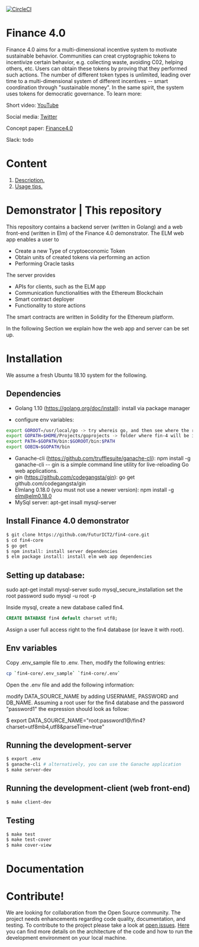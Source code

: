 [![CircleCI](https://circleci.com/gh/FuturICT2/fin4-core/tree/master.svg?style=svg&circle-token=fe8beee27987a1dd0a05f68f1fdef4ca17051a14)](https://circleci.com/gh/FuturICT2/fin4-core/tree/master)


# Finance 4.0
Finance 4.0 aims for a multi-dimensional incentive system to motivate sustainable behavior. Communities can creat cryptographic tokens to incentivize certain behavior, e.g. collecting waste, avoiding C02, helping others, etc. Users can obtain these tokens by proving that they performed such actions. The number of different token types is unlimited, leading over time to a multi-dimensional system of different incentives -- smart coordination through "sustainable money". In the same spirit, the system uses tokens for democratic governance. To learn more:

Short video: [YouTube](https://www.youtube.com/watch?v=DSmF2donfBQ)

Social media: [Twitter](https://twitter.com/futurict2)

Concept paper: [Finance4.0](https://futurict2.eu/finance-4-0-concept-wp3-interim-report-m12-february-2018/)

Slack: todo

# Content

1. [ Description. ](#desc)
2. [ Usage tips. ](#usage)

# Demonstrator | This repository
This repository contains a backend server (written in Golang) and a web front-end (written in Elm) of the Finance 4.0 demonstrator. The ELM web app enables a user to 

* Create a new Type of cryptoeconomic Token
* Obtain units of created tokens via performing an action
* Performing Oracle tasks 

The server provides
* APIs for clients, such as the ELM app
* Communication functionalities with the Ethereum Blockchain
* Smart contract deployer
* Functionality to store actions

The smart contracts are written in Solidity for the Ethereum platform.

In the following Section we explain how the web app and server can be set up.

# Installation
We assume a fresh Ubuntu 18.10 system for the following.

## Dependencies
- Golang 1.10 (https://golang.org/doc/install): install via package manager

- configure env variables:
```bash
export GOROOT=/usr/local/go -> try whereis go, and then see where the root is installed
export GOPATH=$HOME/Projects/goprojects -> folder where fin-4 will be installed in
export PATH=$GOPATH/bin:$GOROOT/bin:$PATH
export GOBIN=$GOPATH/bin
```

- Ganache-cli (https://github.com/trufflesuite/ganache-cli): npm install -g ganache-cli
-- gin is a simple command line utility for live-reloading Go web applications.
- gin (https://github.com/codegangsta/gin): go get github.com/codegangsta/gin
- Elmlang 0.18.0 (you must not use a newer version): npm install -g elm@elm0.18.0
- MySql server: apt-get insall mysql-server

## Install Finance 4.0 demonstrator
```bash
$ git clone https://github.com/FuturICT2/fin4-core.git
$ cd fin4-core
$ go get
$ npm install: install server dependencies
$ elm package install: install elm web app dependencies
```
## Setting up database:
sudo apt-get install mysql-server
sudo mysql_secure_installation
set the root password
sudo mysql -u root -p
<enter password>

Inside mysql, create a new database called fin4.
```SQL
CREATE DATABASE fin4 default charset utf8;
```
Assign a user full access right to the fin4 database (or leave it with root).

## Env variables
 Copy .env_sample file to .env.
 Then, modify the following entries:
```bash
cp `fin4-core/.env_sample` `fin4-core/.env`
```
Open the .env file and add the following information:

modify DATA_SOURCE_NAME by adding USERNAME, PASSWORD and DB_NAME. Assuming a root user for the fin4 database and the password "password1" the expression should look as follow:

$ export DATA_SOURCE_NAME="root:password1@/fin4?charset=utf8mb4,utf8&parseTime=true"

## Running the development-server
```bash
$ export .env
$ ganache-cli # alternatively, you can use the Ganache application
$ make server-dev
```
## Running the development-client (web front-end)
```bash
$ make client-dev
```
## Testing
```bash
$ make test
$ make test-cover
$ make cover-view
```
# Documentation




# Contribute!
We are looking for collaboration from the Open Source community. The project needs enhancements regarding code quality, documentation, and testing. To contribute to the project please take a look at [open issues](https://github.com/FuturICT2/fin4-core/issues). [Here](CONTRIBUTIONS.md) you can find more details on the architecture of the code and how to run the development environment on your local machine.

<!--
markdown syntax https://help.github.com/articles/page-build-failed-markdown-errors/
-->
